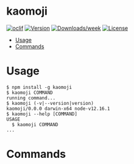 kaomoji
=======



[![oclif](https://img.shields.io/badge/cli-oclif-brightgreen.svg)](https://oclif.io)
[![Version](https://img.shields.io/npm/v/kaomoji.svg)](https://npmjs.org/package/kaomoji)
[![Downloads/week](https://img.shields.io/npm/dw/kaomoji.svg)](https://npmjs.org/package/kaomoji)
[![License](https://img.shields.io/npm/l/kaomoji.svg)](https://github.com/iamtomasbatista/try-ocliff/blob/master/package.json)

<!-- toc -->
* [Usage](#usage)
* [Commands](#commands)
<!-- tocstop -->
# Usage
<!-- usage -->
```sh-session
$ npm install -g kaomoji
$ kaomoji COMMAND
running command...
$ kaomoji (-v|--version|version)
kaomoji/0.0.0 darwin-x64 node-v12.16.1
$ kaomoji --help [COMMAND]
USAGE
  $ kaomoji COMMAND
...
```
<!-- usagestop -->
# Commands
<!-- commands -->

<!-- commandsstop -->
